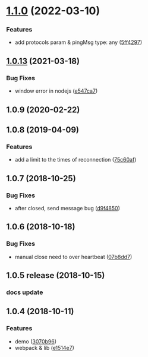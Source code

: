 <a name="1.1.0"></a>
# [1.1.0](https://github.com/zimv/websocket-heartbeat-js/compare/v1.0.13...v1.1.0) (2022-03-10)


### Features

* add protocols param & pingMsg type: any ([5ff4297](https://github.com/zimv/websocket-heartbeat-js/commit/5ff4297))



<a name="1.0.13"></a>
## [1.0.13](https://github.com/zimv/websocket-heartbeat-js/compare/v1.0.12...v1.0.13) (2021-03-18)


### Bug Fixes

* window error in nodejs ([e547ca7](https://github.com/zimv/websocket-heartbeat-js/commit/e547ca7))



<a name="1.0.9"></a>
## 1.0.9 (2020-02-22)



<a name="1.0.8"></a>
## 1.0.8 (2019-04-09)

### Features

* add a limit to the times of reconnection ([75c60af](https://github.com/zimv/websocket-heartbeat-js/commit/75c60af))



<a name="1.0.7"></a>
## 1.0.7 (2018-10-25)


### Bug Fixes

*  after closed, send message bug ([d9f4850](https://github.com/zimv/websocket-heartbeat-js/commit/d9f4850))


<a name="1.0.6"></a>
## 1.0.6 (2018-10-18)


### Bug Fixes

* manual close need to over heartbeat ([07b8dd7](https://github.com/zimv/websocket-heartbeat-js/commit/07b8dd7))


<a name="1.0.5"></a>
## 1.0.5 release (2018-10-15)


### docs update


<a name="1.0.4"></a>
## 1.0.4 (2018-10-11)


### Features

* demo ([3070b96](https://github.com/zimv/websocket-heartbeat-js/commit/3070b96))
* webpack & lib ([e1514e7](https://github.com/zimv/websocket-heartbeat-js/commit/e1514e7))



